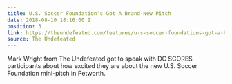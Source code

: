 ```yaml
---
title: U.S. Soccer Foundation's Got A Brand-New Pitch
date: 2018-08-10 18:16:00 Z
position: 3
link: https://theundefeated.com/features/u-s-soccer-foundations-got-a-brand-new-pitch/
source: The Undefeated
---
```


Mark Wright from The Undefeated got to speak with DC SCORES participants about how excited they are about the new U.S. Soccer Foundation mini-pitch in Petworth.